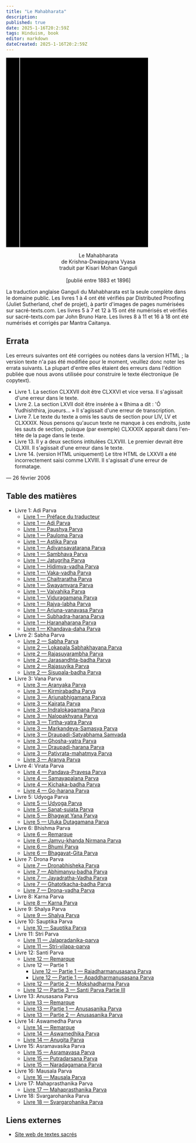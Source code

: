 ```yaml
---
title: "Le Mahabharata"
description: 
published: true
date: 2025-1-16T20:2:59Z
tags: Hinduism, book
editor: markdown
dateCreated: 2025-1-16T20:2:59Z
---
```


<div class="urantiapedia-book-front urantiapedia-book-hindu">
<svg xmlns="http://www.w3.org/2000/svg" width="102.6mm" height="136.8mm" viewBox="0 0 102.6 136.8" version="1.1">
	<g transform="translate(-7,-5)">
		<rect width="9.6" height="136.8" x="7" y="5" />
		<rect width="96.9" height="136.8" x="17" y="5" />
		<text style="font-size:9px" x="61" y="60">Mahabharata</text>
	</g>
</svg>
</div>

<p style="text-align:center;">
<span class="text-h3">Le Mahabharata</span><br>
de Krishna-Dwaipayana Vyasa<br>
<span class="text-h5">traduit par Kisari Mohan Ganguli</span><br>
<br>
[publié entre 1883 et 1896]<br>
</p>

La traduction anglaise Ganguli du Mahabharata est la seule complète dans le domaine public. Les livres 1 à 4 ont été vérifiés par Distributed Proofing (Juliet Sutherland, chef de projet), à partir d'images de pages numérisées sur sacré-texts.com. Les livres 5 à 7 et 12 à 15 ont été numérisés et vérifiés sur sacré-texts.com par John Bruno Hare. Les livres 8 à 11 et 16 à 18 ont été numérisés et corrigés par Mantra Caitanya.

## Errata

Les erreurs suivantes ont été corrigées ou notées dans la version HTML ; la version texte n'a pas été modifiée pour le moment, veuillez donc noter les errata suivants. La plupart d'entre elles étaient des erreurs dans l'édition publiée que nous avons utilisée pour construire le texte électronique (le copytext).

- Livre 1. La section CLXXVII doit être CLXXVI et vice versa. Il s'agissait d'une erreur dans le texte.
- Livre 2. La section LXVII doit être insérée à « Bhima a dit : 'Ô Yudhishthira, joueurs… » Il s'agissait d'une erreur de transcription.
- Livre 7. Le texte du texte a omis les sauts de section pour LIV, LV et CLXXXIX. Nous pensons qu'aucun texte ne manque à ces endroits, juste les sauts de section, puisque (par exemple) CLXXXIX apparaît dans l'en-tête de la page dans le texte.
- Livre 13. Il y a deux sections intitulées CLXVIII. Le premier devrait être CLXIII. Il s'agissait d'une erreur dans le texte.
- Livre 14. (version HTML uniquement) Le titre HTML de LXXVII a été incorrectement saisi comme LXVIII. Il s'agissait d'une erreur de formatage.

— 26 février 2006


## Table des matières

- Livre 1: Adi Parva
	- [Livre 1 — Préface du traducteur](/fr/book/Hinduism/The_Mahabharata/Book_1_Preface)
	- [Livre 1 — Adi Parva](/fr/book/Hinduism/The_Mahabharata/Book_1_1)
	- [Livre 1 — Paushya Parva](/fr/book/Hinduism/The_Mahabharata/Book_1_2)
	- [Livre 1 — Pauloma Parva](/fr/book/Hinduism/The_Mahabharata/Book_1_3)
	- [Livre 1 — Astika Parva](/fr/book/Hinduism/The_Mahabharata/Book_1_4)
	- [Livre 1 — Adivansavatarana Parva](/fr/book/Hinduism/The_Mahabharata/Book_1_5)
	- [Livre 1 — Sambhava Parva](/fr/book/Hinduism/The_Mahabharata/Book_1_6)
	- [Livre 1 — Jatugriha Parva](/fr/book/Hinduism/The_Mahabharata/Book_1_7)
	- [Livre 1 — Hidimva-vadha Parva](/fr/book/Hinduism/The_Mahabharata/Book_1_8)
	- [Livre 1 — Vaka-vadha Parva](/fr/book/Hinduism/The_Mahabharata/Book_1_9)
	- [Livre 1 — Chaitraratha Parva](/fr/book/Hinduism/The_Mahabharata/Book_1_10)
	- [Livre 1 — Swayamvara Parva](/fr/book/Hinduism/The_Mahabharata/Book_1_11)
	- [Livre 1 — Vaivahika Parva](/fr/book/Hinduism/The_Mahabharata/Book_1_12)
	- [Livre 1 — Viduragamana Parva](/fr/book/Hinduism/The_Mahabharata/Book_1_13)
	- [Livre 1 — Rajya-labha Parva](/fr/book/Hinduism/The_Mahabharata/Book_1_14)
	- [Livre 1 — Arjuna-vanavasa Parva](/fr/book/Hinduism/The_Mahabharata/Book_1_15)
	- [Livre 1 — Subhadra-harana Parva](/fr/book/Hinduism/The_Mahabharata/Book_1_16)
	- [Livre 1 — Haranaharana Parva](/fr/book/Hinduism/The_Mahabharata/Book_1_17)
	- [Livre 1 — Khandava-daha Parva](/fr/book/Hinduism/The_Mahabharata/Book_1_18)
- Livre 2: Sabha Parva
	- [Livre 2 — Sabha Parva](/fr/book/Hinduism/The_Mahabharata/Book_2_1)
	- [Livre 2 — Lokapala Sabhakhayana Parva](/fr/book/Hinduism/The_Mahabharata/Book_2_2)
	- [Livre 2 — Rajasuyarambha Parva](/fr/book/Hinduism/The_Mahabharata/Book_2_3)
	- [Livre 2 — Jarasandhta-badha Parva](/fr/book/Hinduism/The_Mahabharata/Book_2_4)
	- [Livre 2 — Rajasuyika Parva](/fr/book/Hinduism/The_Mahabharata/Book_2_5)
	- [Livre 2 — Sisupala-badha Parva](/fr/book/Hinduism/The_Mahabharata/Book_2_6)
- Livre 3: Vana Parva
	- [Livre 3 — Aranyaka Parva](/fr/book/Hinduism/The_Mahabharata/Book_3_1)
	- [Livre 3 — Kirmirabadha Parva](/fr/book/Hinduism/The_Mahabharata/Book_3_2)
	- [Livre 3 — Arjunabhigamana Parva](/fr/book/Hinduism/The_Mahabharata/Book_3_3)
	- [Livre 3 — Kairata Parva](/fr/book/Hinduism/The_Mahabharata/Book_3_4)
	- [Livre 3 — Indralokagamana Parva](/fr/book/Hinduism/The_Mahabharata/Book_3_5)
	- [Livre 3 — Nalopakhyana Parva](/fr/book/Hinduism/The_Mahabharata/Book_3_6)
	- [Livre 3 — Tirtha-yatra Parva](/fr/book/Hinduism/The_Mahabharata/Book_3_7)
	- [Livre 3 — Markandeya-Samasya Parva](/fr/book/Hinduism/The_Mahabharata/Book_3_8)
	- [Livre 3 — Draupadi-Satyabhama Samvada](/fr/book/Hinduism/The_Mahabharata/Book_3_9)
	- [Livre 3 — Ghosha-yatra Parva](/fr/book/Hinduism/The_Mahabharata/Book_3_10)
	- [Livre 3 — Draupadi-harana Parva](/fr/book/Hinduism/The_Mahabharata/Book_3_11)
	- [Livre 3 — Pativrata-mahatmya Parva](/fr/book/Hinduism/The_Mahabharata/Book_3_12)
	- [Livre 3 — Aranya Parva](/fr/book/Hinduism/The_Mahabharata/Book_3_13)
- Livre 4: Virata Parva
	- [Livre 4 — Pandava-Pravesa Parva](/fr/book/Hinduism/The_Mahabharata/Book_4_1)
	- [Livre 4 — Samayapalana Parva](/fr/book/Hinduism/The_Mahabharata/Book_4_2)
	- [Livre 4 — Kichaka-badha Parva](/fr/book/Hinduism/The_Mahabharata/Book_4_3)
	- [Livre 4 — Go-harana Parva](/fr/book/Hinduism/The_Mahabharata/Book_4_4)
- Livre 5: Udyoga Parva
	- [Livre 5 — Udyoga Parva](/fr/book/Hinduism/The_Mahabharata/Book_5_1)
	- [Livre 5 — Sanat-sujata Parva](/fr/book/Hinduism/The_Mahabharata/Book_5_2)
	- [Livre 5 — Bhagwat Yana Parva](/fr/book/Hinduism/The_Mahabharata/Book_5_3)
	- [Livre 5 — Uluka Dutagamana Parva](/fr/book/Hinduism/The_Mahabharata/Book_5_4)
- Livre 6: Bhishma Parva
	- [Livre 6 — Remarque](/fr/book/Hinduism/The_Mahabharata/Book_6_Note)
	- [Livre 6 — Jamvu-khanda Nirmana Parva](/fr/book/Hinduism/The_Mahabharata/Book_6_1)
	- [Livre 6 — Bhumi Parva](/fr/book/Hinduism/The_Mahabharata/Book_6_2)
	- [Livre 6 — Bhagavat-Gita Parva](/fr/book/Hinduism/The_Mahabharata/Book_6_3)
- Livre 7: Drona Parva
	- [Livre 7 — Dronabhisheka Parva](/fr/book/Hinduism/The_Mahabharata/Book_7_1)
	- [Livre 7 — Abhimanyu-badha Parva](/fr/book/Hinduism/The_Mahabharata/Book_7_2)
	- [Livre 7 — Jayadratha-Vadha Parva](/fr/book/Hinduism/The_Mahabharata/Book_7_3)
	- [Livre 7 — Ghatotkacha-badha Parva](/fr/book/Hinduism/The_Mahabharata/Book_7_4)
	- [Livre 7 — Drona-vadha Parva](/fr/book/Hinduism/The_Mahabharata/Book_7_5)
- Livre 8: Karna Parva
	- [Livre 8 — Karna Parva](/fr/book/Hinduism/The_Mahabharata/Book_8_1)
- Livre 9: Shalya Parva
	- [Livre 9 — Shalya Parva](/fr/book/Hinduism/The_Mahabharata/Book_9_1)
- Livre 10: Sauptika Parva
	- [Livre 10 — Sauptika Parva](/fr/book/Hinduism/The_Mahabharata/Book_10_1)
- Livre 11: Stri Parva
	- [Livre 11 — Jalapradanika-parva](/fr/book/Hinduism/The_Mahabharata/Book_11_1)
	- [Livre 11 — Stri-vilapa-parva](/fr/book/Hinduism/The_Mahabharata/Book_11_2)
- Livre 12: Santi Parva
	- [Livre 12 — Remarque](/fr/book/Hinduism/The_Mahabharata/Book_12_Note)
	- Livre 12 — Partie 1
		- [Livre 12 — Partie 1 — Rajadharmanusasana Parva](/fr/book/Hinduism/The_Mahabharata/Book_12_1_1)
		- [Livre 12 — Partie 1 — Apaddharmanusasana Parva](/fr/book/Hinduism/The_Mahabharata/Book_12_1_2)
	- [Livre 12 — Partie 2 — Mokshadharma Parva](/fr/book/Hinduism/The_Mahabharata/Book_12_2)
	- [Livre 12 — Partie 3 — Santi Parva Partie III](/fr/book/Hinduism/The_Mahabharata/Book_12_3)
- Livre 13: Anusasana Parva
	- [Livre 13 — Remarque](/fr/book/Hinduism/The_Mahabharata/Book_13_Note)
	- [Livre 13 — Partie 1 — Anusasanika Parva](/fr/book/Hinduism/The_Mahabharata/Book_13_1)
	- [Livre 13 — Partie 2 — Anusasanika Parva](/fr/book/Hinduism/The_Mahabharata/Book_13_2)
- Livre 14: Aswamedha Parva
	- [Livre 14 — Remarque](/fr/book/Hinduism/The_Mahabharata/Book_14_Note)
	- [Livre 14 — Aswamedhika Parva](/fr/book/Hinduism/The_Mahabharata/Book_14_1)
	- [Livre 14 — Anugita Parva](/fr/book/Hinduism/The_Mahabharata/Book_14_2)
- Livre 15: Asramavasika Parva
	- [Livre 15 — Asramavasa Parva](/fr/book/Hinduism/The_Mahabharata/Book_15_1)
	- [Livre 15 — Putradarsana Parva](/fr/book/Hinduism/The_Mahabharata/Book_15_2)
	- [Livre 15 — Naradagamana Parva](/fr/book/Hinduism/The_Mahabharata/Book_15_3)
- Livre 16: Mausala Parva
	- [Livre 16 — Mausala Parva](/fr/book/Hinduism/The_Mahabharata/Book_16_1)
- Livre 17: Mahaprasthanika Parva
	- [Livre 17 — Mahaprasthanika Parva](/fr/book/Hinduism/The_Mahabharata/Book_17_1)
- Livre 18: Svargarohanika Parva
	- [Livre 18 — Svargarohanika Parva](/fr/book/Hinduism/The_Mahabharata/Book_18_1)

## Liens externes

- [Site web de textes sacrés](https://archive.sacred-texts.com/hin/sbe29/index.htm)
